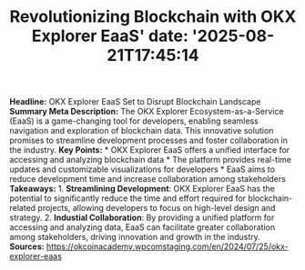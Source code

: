 ﻿---
title: "Revolutionizing Blockchain with OKX Explorer EaaS'
date: '2025-08-21T17:45:14"
category: "Markets"
summary: ""
slug: "revolutionizing blockchain with okx explorer eaas"
source_urls:
  - "https://okcoinacademy.wpcomstaging.com/en/2024/07/25/okx-explorer-eaas"
seo:
  title: "Revolutionizing Blockchain with OKX Explorer EaaS | Hash n Hedge'
  description: '"
  keywords: ["news", "markets", "brief"]
---
**Headline:** OKX Explorer EaaS Set to Disrupt Blockchain Landscape  **Summary Meta Description:** The OKX Explorer Ecosystem-as-a-Service (EaaS) is a game-changing tool for developers, enabling seamless navigation and exploration of blockchain data. This innovative solution promises to streamline development processes and foster collaboration in the industry.  **Key Points:**  * OKX Explorer EaaS offers a unified interface for accessing and analyzing blockchain data * The platform provides real-time updates and customizable visualizations for developers * EaaS aims to reduce development time and increase collaboration among stakeholders  **Takeaways:**  1. **Streamlining Development**: OKX Explorer EaaS has the potential to significantly reduce the time and effort required for blockchain-related projects, allowing developers to focus on high-level design and strategy. 2. **Industial Collaboration**: By providing a unified platform for accessing and analyzing data, EaaS can facilitate greater collaboration among stakeholders, driving innovation and growth in the industry.  **Sources:**  https://okcoinacademy.wpcomstaging.com/en/2024/07/25/okx-explorer-eaas 
